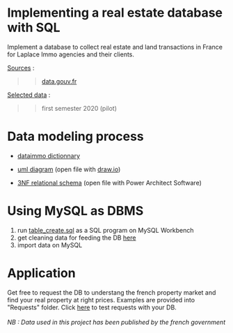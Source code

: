 # Implementing a real estate database with SQL
Implement a database to collect real estate and land transactions in France for Laplace Immo agencies and their clients.

<u>Sources</u> :
>> <a href="data.gouv.fr">data.gouv.fr</a>

<u> Selected data</u> :
>> first semester 2020 (pilot)


# Data modeling process

* <a href="https://github.com/donia-nefiz/Implementing-a-real-estate-database-with-SQL/blob/main/P3_nefiz_data_dictionnary_DATAIMMO.xlsx" target="_blank">dataimmo dictionnary</a>

* <a href="https://github.com/donia-nefiz/Implementing-a-real-estate-database-with-SQL/tree/main/P3_nefiz_UML_diagram_DATAIMMO" target="_blank">uml diagram</a> (open file with <a href="draw.io">draw.io</a>)

* <a href="https://github.com/donia-nefiz/Implementing-a-real-estate-database-with-SQL/tree/main/P3_nefiz_conceptual_data_model_DATAIMMO" target="_blank">3NF relational schema</a> (open file with Power Architect Software)


# Using MySQL as DBMS
1. run <a href="https://github.com/donia-nefiz/Implementing-a-real-estate-database-with-SQL/tree/main/P3_nefiz_sql_tables_SGBD_DATAIMMO" target="_blank">table_create.sql</a> as a SQL program on MySQL Workbench
2. get cleaning data for feeding the DB <a href="https://github.com/donia-nefiz/Implementing-a-real-estate-database-with-SQL/blob/main/P3_nefiz_sql_tables_SGBD_DATAIMMO/table_create.sql" target="_blank">here</a>
3. import data on MySQL


# Application
Get free to request the DB to understang the french property market and find your real property at right prices.
Examples are provided into "Requests" folder. 
Click <a href="https://github.com/donia-nefiz/Implementing-a-real-estate-database-with-SQL/tree/main/Requests" target="_blank">here</a> to test requests with your DB.<br></br>
<i> NB : Data used in this project has been published by the french government</i>



